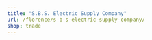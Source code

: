 ```yaml
---
title: "S.B.S. Electric Supply Company"
url: /florence/s-b-s-electric-supply-company/
shop: trade
---
```


